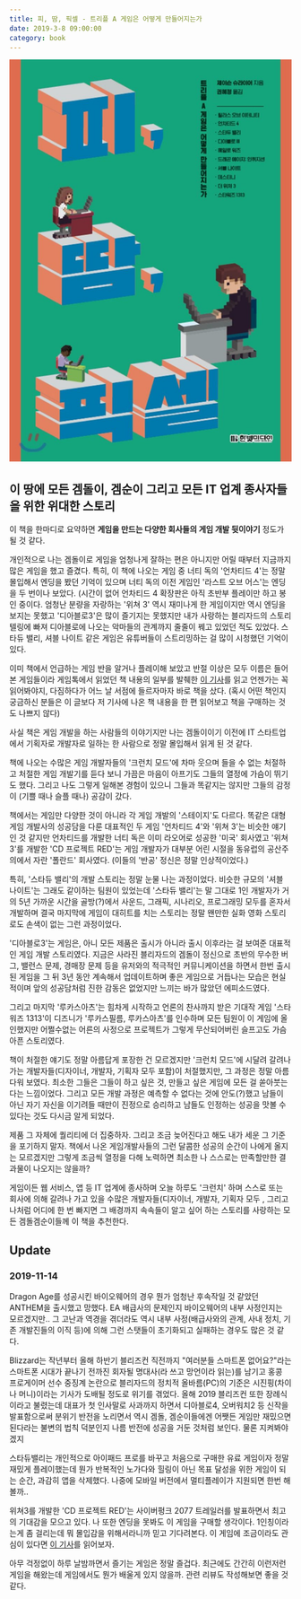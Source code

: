 ```yaml
---
title: 피, 땀, 픽셀 - 트리플 A 게임은 어떻게 만들어지는가
date: 2019-3-8 09:00:00
category: book
---
```


![](./images/pixels.jpeg)

## 이 땅에 모든 겜돌이, 겜순이 그리고 모든 IT 업계 종사자들을 위한 위대한 스토리

이 책을 한마디로 요약하면 **게임을 만드는 다양한 회사들의 게임 개발 뒷이야기** 정도가 될 것 같다.

개인적으로 나는 겜돌이로 게임을 엄청나게 잘하는 편은 아니지만 어릴 때부터 지금까지 많은 게임을 했고 즐겼다. 특히, 이 책에 나오는 게임 중 너티 독의 '언차티드 4'는 정말 몰입해서 엔딩을 봤던 기억이 있으며 너티 독의 이전 게임인 '라스트 오브 어스'는 엔딩을 두 번이나 보았다. (시간이 없어 언차티드 4 확장판은 아직 초반부 플레이만 하고 봉인 중이다. 엄청난 분량을 자랑하는 '위쳐 3' 역시 재미나게 한 게임이지만 역시 엔딩을 보지는 못했고 '디아블로3'은 많이 즐기지는 못했지만 내가 사랑하는 블리자드의 스토리 텔링에 빠져 디아블로에 나오는 악마들의 관계까지 줄줄이 꿰고 있었던 적도 있었다. 스타듀 밸리, 셔블 나이트 같은 게임은 유튜버들이 스트리밍하는 걸 많이 시청했던 기억이 있다.

이미 책에서 언급하는 게임 반을 알거나 플레이해 보았고 반절 이상은 모두 이름은 들어본 게임들이라 게임톡에서 읽었던 책 내용의 일부를 발췌한 <a href="http://m.gametoc.hankyung.com/news/articleView.html?idxno=49131" target="_blank">이 기사</a>를 읽고 언젠가는 꼭 읽어봐야지, 다짐하다가 어느 날 서점에 들르자마자 바로 책을 샀다. (혹시 어떤 책인지 궁금하신 분들은 이 글보다 저 기사에 나온 책 내용을 한 편 읽어보고 책을 구매하는 것도 나쁘지 않다)

사실 책은 게임 개발을 하는 사람들의 이야기지만 나는 겜돌이이기 이전에 IT 스타트업에서 기획자로 개발자로 일하는 한 사람으로 정말 몰입해서 읽게 된 것 같다.

책에 나오는 수많은 게임 개발자들의 '크런치 모드'에 차마 웃으며 들을 수 없는 처절하고 처절한 게임 개발기를 듣다 보니 가끔은 마음이 아프기도 그들의 열정에 가슴이 뛰기도 했다. 그리고 나도 그렇게 일해본 경험이 있으니 그들과 똑같지는 않지만 그들의 감정이 (기쁠 때나 슬플 때나) 공감이 갔다.

책에서는 게임만 다양한 것이 아니라 각 게임 개발의 '스테이지'도 다르다. 똑같은 대형 게임 개발사의 성공담을 다룬 대표적인 두 게임 '언차티드 4'와 '위쳐 3'는 비슷한 얘기인 것 같지만 언차티드를 개발한 너티 독은 이미 라오어로 성공한 '미국' 회사였고 '위쳐3'를 개발한 'CD 프로젝트 RED'는 게임 개발자가 대부분 어린 시절을 동유럽의 공산주의에서 자란 '폴란드' 회사였다. (이들의 '반공' 정신은 정말 인상적이었다.)

특히, '스타듀 밸리'의 개발 스토리는 정말 눈물 나는 과정이었다. 비슷한 규모의 '셔블 나이트'는 그래도 같이하는 팀원이 있었는데 '스타듀 밸리'는 말 그대로 1인 개발자가 거의 5년 가까운 시간을 골방(?)에서 사운드, 그래픽, 시나리오, 프로그래밍 모두를 혼자서 개발하며 결국 마지막에 게임이 대히트를 치는 스토리는 정말 왠만한 실화 영화 스토리로도 손색이 없는 그런 과정이었다.

'디아블로3'는 게임은, 아니 모든 제품은 출시가 아니라 출시 이후라는 걸 보여준 대표적인 게임 개발 스토리였다. 지금은 사라진 블리자드의 겜돌이 정신으로 초반의 무수한 버그, 밸런스 문제, 경매장 문제 등을 유저와의 적극적인 커뮤니케이션을 하면서 한번 출시된 게임을 그 뒤 3년 동안 계속해서 업데이트하며 좋은 게임으로 거듭나는 모습은 현실적이며 앞의 성공담처럼 진한 감동은 없었지만 느끼는 바가 많았던 에피소드였다.

그리고 마지막 '루카스아츠'는 힘차게 시작하고 언론의 찬사까지 받은 기대작 게임 '스타워즈 1313'이 디즈니가 '루카스필름, 루카스아츠'를 인수하며 모든 팀원이 이 게임에 올인했지만 어쩔수없는 어른의 사정으로 프로젝트가 그렇게 무산되어버린 슬프고도 가슴 아픈 스토리였다.

책이 처절한 얘기도 정말 아름답게 포장한 건 모르겠지만 '크런치 모드'에 시달려 갈려나가는 개발자들(디자이너, 개발자, 기획자 모두 포함)이 처절했지만, 그 과정은 정말 아름다워 보였다. 최소한 그들은 그들이 하고 싶은 것, 만들고 싶은 게임에 모든 걸 쏟아붓는다는 느낌이었다. 그리고 모든 개발 과정은 예측할 수 없다는 것에 안도(?)했고 남들이 아닌 자기 자신을 이기려들 때만이 진정으로 승리하고 남들도 인정하는 성공을 맛볼 수 있다는 것도 다시금 알게 되었다.

제품 그 자체에 퀄리티에 더 집중하자. 그리고 조금 늦어진다고 해도 내가 세운 그 기준을 포기하지 말자. 책에서 나온 게임개발사들의 그런 달콤한 성공의 순간이 나에게 올지는 모르겠지만 그렇게 조금씩 열정을 다해 노력하면 최소한 나 스스로는 만족할만한 결과물이 나오지는 않을까?

게임이든 웹 서비스, 앱 등 IT 업계에 종사하며 오늘 하루도 '크런치' 하며 스스로 또는 회사에 의해 갈려나 가고 있을 수많은 개발자들(디자이너, 개발자, 기획자 모두 , 그리고 나처럼 어디에 한 번 빠지면 그 배경까지 속속들이 알고 싶어 하는 스토리를 사랑하는 모든 겜돌겜순이들께 이 책을 추천한다.

## Update

### 2019-11-14

Dragon Age를 성공시킨 바이오웨어의 경우 뭔가 엄청난 후속작일 것 같았던 ANTHEM을 출시했고 망했다. EA 배급사의 문제인지 바이오웨어의 내부 사정인지는 모르겠지만.. 그 고난과 역경을 겪더라도 역시 내부 사정(배급사와의 관계, 사내 정치, 기존 개발진들의 이직 등)에 의해 그런 스탯들이 초기화되고 실패하는 경우도 많은 것 같다.

Blizzard는 작년부터 올해 하반기 블리즈컨 직전까지 "여러분들 스마트폰 없어요?"라는 스마트폰 시대가 끝나기 전까진 회자될 명대사(라 쓰고 망언이라 읽는)를 남기고 홍콩 프로게이머 선수 중징계 논란으로 블리자드의 정치적 올바름(PC)의 기준은 시진핑(차이나 머니)이라는 기사가 도배될 정도로 위기를 겪었다. 올해 2019 블리즈컨 또한 장례식이라고 불렸는데 대표가 첫 인사말로 사과까지 하면서 디아블로4, 오버워치2 등 신작을 발표함으로써 분위기 반전을 노리면서 역시 겜돌, 겜순이들에겐 어쨋든 게임만 재밌으면 된다라는 불변의 법칙 덕분인지 나름 반전에 성공을 거둔 것처럼 보인다. 물론 지켜봐야겠지

스타듀밸리는 개인적으로 아이패드 프로를 바꾸고 처음으로 구매한 유료 게임이자 정말 재밌게 플레이했는데 뭔가 반복적인 노가다와 힐링이 아닌 목표 달성을 위한 게임이 되는 순간, 과감히 앱을 삭제했다. 나중에 모바일 버전에서 멀티플레이가 지원되면 한번 해볼까..

위쳐3를 개발한 'CD 프로젝트 RED'는 사이버펑크 2077 트레일러를 발표하면서 최고의 기대감을 모으고 있다. 나 또한 엔딩을 못봐도 이 게임을 구매할 생각이다. 1인칭이라는게 좀 걸리는데 뭐 몰입감을 위해서라니까 믿고 기다려본다. 이 게임에 조금이라도 관심이 있다면 <a href="http://www.inven.co.kr/webzine/news/?news=221878&sclass=17" target="_blank">이 기사</a>를 읽어보자.

아무 걱정없이 하루 날밤까면서 즐기는 게임은 정말 즐겁다. 최근에도 간간히 이런저런 게임을 해왔는데 게임에서도 뭔가 배울게 있지 않을까. 관련 리뷰도 작성해보면 좋을 것 같다.
